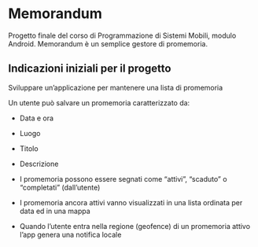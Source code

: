 # Memorandum

Progetto finale del corso di Programmazione di Sistemi Mobili, modulo Android.
Memorandum è un semplice gestore di promemoria.

## Indicazioni iniziali per il progetto

Sviluppare un’applicazione per mantenere una lista di promemoria

Un utente può salvare un promemoria caratterizzato da:
  - Data e ora
  - Luogo
  - Titolo
  - Descrizione

- I promemoria possono essere segnati come “attivi”, “scaduto” o “completati” (dall’utente)
- I promemoria ancora attivi vanno visualizzati in una lista ordinata per data ed in una mappa
- Quando l’utente entra nella regione (geofence) di un promemoria attivo l’app genera una notifica
locale
